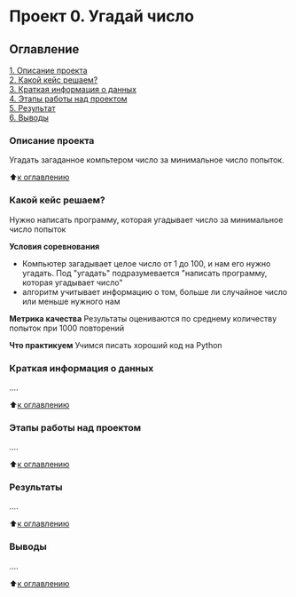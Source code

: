 # Проект 0. Угадай число

## Оглавление
[1. Описание проекта](https://github.com/R-Krupina/sf_da_krm_1/tree/main/project_0/README.md#Описание-проекта)  
[2. Какой кейс решаем?](https://github.com/R-Krupina/sf_da_krm_1/tree/main/project_0/README.md#Какой-кейс-решаем?)  
[3. Краткая информация о данных](https://github.com/R-Krupina/sf_da_krm_1/tree/main/project_0/README.md#Краткая-информация-о-данных)  
[4. Этапы работы над проектом](https://github.com/R-Krupina/sf_da_krm_1/tree/main/project_0/README.md#Этапы-работы-над-проектом)  
[5. Результат](https://github.com/R-Krupina/sf_da_krm_1/tree/main/project_0/README.md#Результат)  
[6. Выводы](https://github.com/R-Krupina/sf_da_krm_1/tree/main/project_0/README.md#Выводы)

### Описание проекта
Угадать загаданное компьтером число за минимальное число попыток.

:arrow_up:[к оглавлению](https://github.com/R-Krupina/sf_da_krm_1/tree/main/project_0/README.md#Оглавление)

### Какой кейс решаем?
Нужно написать программу, которая угадывает число за минимальное число попыток

**Условия соревнования**
- Компьютер загадывает целое число от 1 до 100, и нам его нужно угадать. Под "угадать" подразумевается "написать программу, которая угадывает число"
- алгоритм учитывает информацию о том, больше ли случайное число или меньше нужного нам

**Метрика качества**
Результаты оцениваются по среднему количеству попыток при 1000 повторений

**Что практикуем**
Учимся писать хороший код на Python


### Краткая информация о данных
....

:arrow_up:[к оглавлению](https://github.com/R-Krupina/sf_da_krm_1/tree/main/project_0/README.md#Оглавление)

### Этапы работы над проектом
....

:arrow_up:[к оглавлению](https://github.com/R-Krupina/sf_da_krm_1/tree/main/project_0/README.md#Оглавление)

### Результаты
....

:arrow_up:[к оглавлению](https://github.com/R-Krupina/sf_da_krm_1/tree/main/project_0/README.md#Оглавление)

### Выводы
....

:arrow_up:[к оглавлению](https://github.com/R-Krupina/sf_da_krm_1/tree/main/project_0/README.md#Оглавление)
